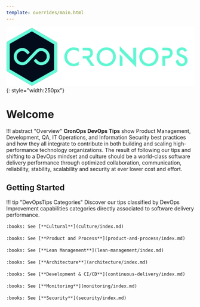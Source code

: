 ```yaml
---
template: overrides/main.html
---
```


![cronops-logo](./assets/images/logos/cronops-isologo-simple.png "CronOps"){: style="width:250px"}

# Welcome

!!! abstract "Overview"
    **CronOps DevOps Tips** show Product Management, Development, QA, IT Operations, and Information Security
    best practices and how they all integrate to contribute in both building and scaling high-performance
    technology organizations. The result of following our tips and shifting to a DevOps mindset and culture
    should be a world-class software delivery performance through optimized collaboration, communication,
    reliability, stability, scalability and security at ever lower cost and effort.

## Getting Started

!!! tip "DevOpsTips Categories" 
    Discover our tips classified by DevOps Improvement capabilities categories directly associated to software delivery
    performance.

    :books: See [**Cultural**](culture/index.md) 
    
    :books: See [**Product and Process**](product-and-process/index.md)
    
    :books: See [**Lean Management**](lean-management/index.md)
    
    :books: See [**Architecture**](architecture/index.md)
    
    :books: See [**Development & CI/CD**](continuous-delivery/index.md)
    
    :books: See [**Monitoring**](monitoring/index.md)
    
    :books: See [**Security**](security/index.md)

